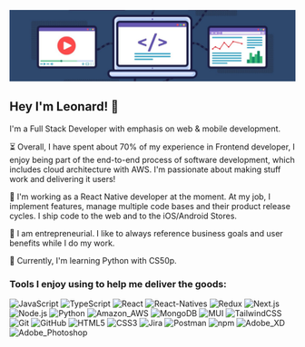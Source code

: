 <!-- reference: https://towardsdatascience.com/build-a-stunning-readme-for-your-github-profile-9b80434fe5d7 -->

![alt text](hero.jpg)

## Hey I'm Leonard! 👋

I'm a Full Stack Developer with emphasis on web & mobile development.

⏳ Overall, I have spent about 70% of my experience in Frontend developer, I enjoy being part of the end-to-end process of software development, which includes cloud architecture with AWS. I'm passionate about making stuff work and delivering it users!

🚢 I'm working as a React Native developer at the moment. At my job, I implement features, manage multiple code bases and their product release cycles. I ship code to the web and to the iOS/Android Stores.

🏰 I am entrepreneurial. I like to always reference business goals and user benefits while I do my work.

🐍 Currently, I'm learning Python with CS50p.

### Tools I enjoy using to help me deliver the goods:

<!-- use https://simpleicons.org/ to find icons and colors -->

![JavaScript](https://img.shields.io/badge/JavaScript-informational?style=flat&logo=javascript&logoColor=white&labelColor=F7DF1E&color=F7DF1E)
![TypeScript](https://img.shields.io/badge/TypeScript-informational?style=flat&logo=typescript&logoColor=white&labelColor=007ACC&color=007ACC)
![React](https://img.shields.io/badge/React-informational?style=flat&logo=react&logoColor=white&labelColor=61DAFB&color=61DAFB)
![React-Natives](https://img.shields.io/badge/ReactNative-informational?style=flat&logo=react&logoColor=white&labelColor=61DAFB&color=61DAFB)
![Redux](https://img.shields.io/badge/Redux-informational?style=flat&logo=redux&logoColor=white&labelColor=764ABC&color=764ABC)
![Next.js](https://img.shields.io/badge/Next.js-informational?style=flat&logo=next.js&logoColor=white&labelColor=000000&color=000000)
![Node.js](https://img.shields.io/badge/Node.js-informational?style=flat&logo=node.js&logoColor=white&labelColor=339933&color=339933)
![Python](https://img.shields.io/badge/Python-informational?style=flat&logo=python&logoColor=white&labelColor=3776AB&color=3776AB)
![Amazon_AWS](https://img.shields.io/badge/AWS-informational?style=flat&logo=amazon-aws&logoColor=white&labelColor=232F3E&color=232F3E)
![MongoDB](https://img.shields.io/badge/MongoDB-informational?style=flat&logo=mongodb&logoColor=white&labelColor=47A248&color=47A248)
![MUI](https://img.shields.io/badge/materialUI-informational?style=flat&logo=mui&logoColor=white&labelColor=#007FFF&color=007FFF)
![TailwindCSS](https://img.shields.io/badge/TailwindCSS-informational?style=flat&logo=TailwindCSS&logoColor=white&labelColor=06B6D4&color=06B6D4)
![Git](https://img.shields.io/badge/Git-informational?style=flat&logo=git&logoColor=white&labelColor=F05032&color=F05032)
![GitHub](https://img.shields.io/badge/GitHub-informational?style=flat&logo=github&logoColor=white&labelColor=181717&color=181717)
![HTML5](https://img.shields.io/badge/HTML5-informational?style=flat&logo=html5&logoColor=white&labelColor=E34F26&color=E34F26)
![CSS3](https://img.shields.io/badge/CSS3-informational?style=flat&logo=css3&logoColor=white&labelColor=1572B6&color=1572B6)
![Jira](https://img.shields.io/badge/Jira-informational?style=flat&logo=jira&logoColor=white&labelColor=0052CC&color=0052CC)
![Postman](https://img.shields.io/badge/Postman-informational?style=flat&logo=postman&logoColor=white&labelColor=FF6C37&color=FF6C37)
![npm](https://img.shields.io/badge/npm-informational?style=flat&logo=npm&logoColor=white&labelColor=CB3837&color=CB3837)
![Adobe_XD](https://img.shields.io/badge/AdobeXD-informational?style=flat&logo=adobexd&logoColor=white&labelColor=FF61F6&color=FF61F6)
![Adobe_Photoshop](https://img.shields.io/badge/Photoshop-informational?style=flat&logo=adobephotoshop&logoColor=white&labelColor=31A8FF&color=31A8FF)
